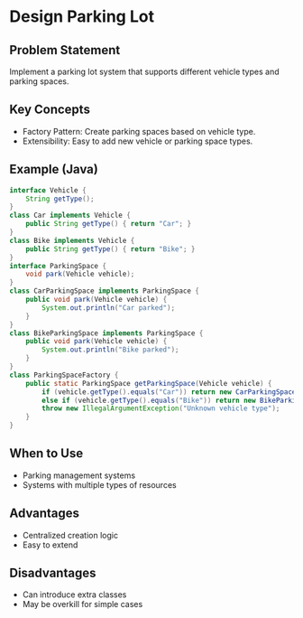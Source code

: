 # Design Parking Lot

## Problem Statement

Implement a parking lot system that supports different vehicle types and parking spaces.

## Key Concepts

- Factory Pattern: Create parking spaces based on vehicle type.
- Extensibility: Easy to add new vehicle or parking space types.

## Example (Java)

```java
interface Vehicle {
    String getType();
}
class Car implements Vehicle {
    public String getType() { return "Car"; }
}
class Bike implements Vehicle {
    public String getType() { return "Bike"; }
}
interface ParkingSpace {
    void park(Vehicle vehicle);
}
class CarParkingSpace implements ParkingSpace {
    public void park(Vehicle vehicle) {
        System.out.println("Car parked");
    }
}
class BikeParkingSpace implements ParkingSpace {
    public void park(Vehicle vehicle) {
        System.out.println("Bike parked");
    }
}
class ParkingSpaceFactory {
    public static ParkingSpace getParkingSpace(Vehicle vehicle) {
        if (vehicle.getType().equals("Car")) return new CarParkingSpace();
        else if (vehicle.getType().equals("Bike")) return new BikeParkingSpace();
        throw new IllegalArgumentException("Unknown vehicle type");
    }
}
```

## When to Use

- Parking management systems
- Systems with multiple types of resources

## Advantages

- Centralized creation logic
- Easy to extend

## Disadvantages

- Can introduce extra classes
- May be overkill for simple cases
